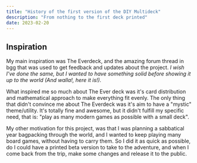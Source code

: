```yaml
---
title: "History of the first version of the DIY Multideck"
description: "From nothing to the first deck printed"
date: 2023-02-20
---
```


## Inspiration

My main inspiration was The Everdeck, and the amazing forum thread in bgg that was used to get feedback and updates about the project. *I wish I've done the same, but I wanted to have something solid before showing it up to the world (And walla!, here it is!).*

What inspired me so much about The Ever deck was it's card distribution and mathematical approach to make everything fit evenly. The only thing that didn't convince me about The Everdeck was it's aim to have a "mystic" theme/utility. It's totally fine and awesome, but it didn't fulfill my specific need, that is: "play as many modern games as possible with a small deck".

My other motivation for this project, was that I was planning a sabbatical year bagpacking through the world, and I wanted to keep playing many board games, without having to carry them. So I did it as quick as possible, do I could have a printed beta version to take to the adventure, and when I come back from the trip, make some changes and release it to the public.
